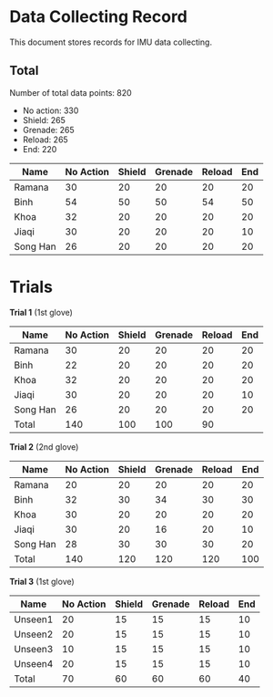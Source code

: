# Data Collecting Record

This document stores records for IMU data collecting. 

## Total

Number of total data points: 820
- No action: 330
- Shield: 265
- Grenade: 265
- Reload: 265
- End: 220

Name | No Action | Shield | Grenade | Reload | End
--- | --- | --- | --- |--- |---
Ramana   |30|20|20|20|20
Binh     |54|50|50|54|50
Khoa     |32|20|20|20|20
Jiaqi    |30|20|20|20|10
Song Han |26|20|20|20|20

# Trials

**Trial 1** (1st glove)

Name | No Action | Shield | Grenade | Reload | End
--- | --- | --- | --- |--- |---
Ramana   |30|20|20|20|20
Binh     |22|20|20|20|20
Khoa     |32|20|20|20|20
Jiaqi    |30|20|20|20|10
Song Han |26|20|20|20|20
Total    |140|100|100|90

**Trial 2** (2nd glove)

Name | No Action | Shield | Grenade | Reload | End
--- | --- | --- | --- |--- |---
Ramana   |20|20|20|20|20
Binh     |32|30|34|30|30
Khoa     |30|20|20|20|20
Jiaqi    |30|20|16|20|10
Song Han |28|30|30|30|20
Total    |140|120|120|120|100

**Trial 3** (1st glove)

Name | No Action | Shield | Grenade | Reload | End
--- | --- | --- | --- |--- |---
Unseen1   |20|15|15|15|10
Unseen2   |20|15|15|15|10
Unseen3   |10|15|15|15|10
Unseen4   |20|15|15|15|10
Total     |70|60|60|60|40 
